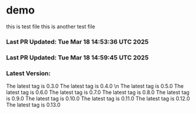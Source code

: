 # demo
this is test file
this is another test file
### Last PR Updated: Tue Mar 18 14:53:36 UTC 2025
### Last PR Updated: Tue Mar 18 14:59:45 UTC 2025
### Latest Version: 
The latest tag is 0.3.0
The latest tag is 0.4.0
\n The latest tag is 0.5.0
The latest tag is 0.6.0
The latest tag is 0.7.0
The latest tag is 0.8.0
The latest tag is 0.9.0
The latest tag is 0.10.0
The latest tag is 0.11.0
The latest tag is 0.12.0
The latest tag is 0.13.0
